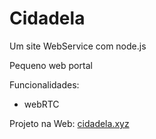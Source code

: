 # Cidadela
Um site WebService com node.js  

Pequeno web portal

Funcionalidades:
- webRTC

Projeto na Web:
[cidadela.xyz](https://cidadela.xyz:666)
